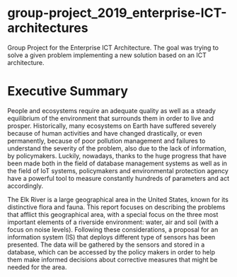 # group-project_2019_enterprise-ICT-architectures
Group Project for the Enterprise ICT Architecture. The goal was trying to solve a given problem implementing a new solution based on an ICT architecture.

# Executive Summary

People and ecosystems require an adequate quality as well as a steady equilibrium of the environment that surrounds them in order to live and prosper. 
Historically, many ecosystems on Earth have suffered severely because of human activities and have changed drastically, or even permanently, because of poor pollution management 
and failures to understand the severity of the problem, also due to the lack of information, by policymakers. Luckily, nowadays, thanks to the huge progress that have been made 
both in the field of database management systems as well as in the field of IoT systems, policymakers and environmental protection agency have a powerful tool to measure 
constantly hundreds of parameters and act accordingly.

The Elk River is a large geographical area in the United States, known for its distinctive flora and fauna. This report focuses on describing the problems that afflict this 
geographical area, with a special focus on the three most important elements of a riverside environment: water, air and soil (with a focus on noise levels). Following these 
considerations, a proposal for an information system (IS) that deploys different type of sensors has been presented. The data will be gathered by the sensors and stored in a 
database, which can be accessed by the policy makers in order to help them make informed decisions about corrective measures that might be needed for the area.
